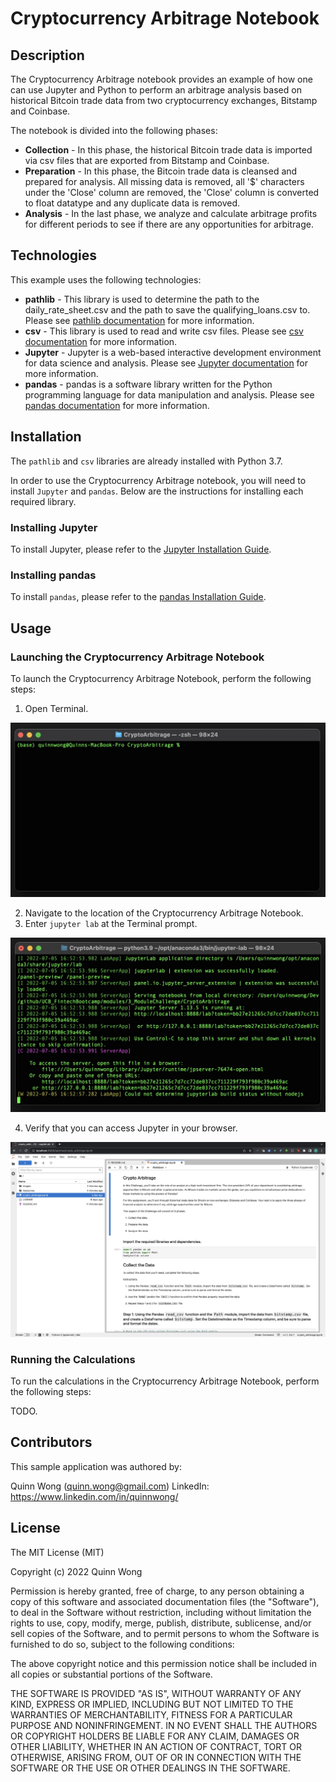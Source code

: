 # Cryptocurrency Arbitrage Notebook

## Description

The Cryptocurrency Arbitrage notebook provides an example of how one can use Jupyter and Python to perform an arbitrage analysis based on historical Bitcoin trade data from two cryptocurrency exchanges, Bitstamp and Coinbase.

The notebook is divided into the following phases:

- **Collection** - In this phase, the historical Bitcoin trade data is imported via csv files that are exported from Bitstamp and Coinbase.
- **Preparation** - In this phase, the Bitcoin trade data is cleansed and prepared for analysis. All missing data is removed, all '$' characters under the 'Close' column are removed, the 'Close' column is converted to float datatype and any duplicate data is removed.
- **Analysis** - In the last phase, we analyze and calculate arbitrage profits for different periods to see if there are any opportunities for arbitrage.

## Technologies

This example uses the following technologies:

- **pathlib** - This library is used to determine the path to the daily_rate_sheet.csv and the path to save the qualifying_loans.csv to. Please see [pathlib documentation](https://docs.python.org/3/library/pathlib.html) for more information.
- **csv** - This library is used to read and write csv files. Please see [csv documentation](https://docs.python.org/3/library/csv.html) for more information.
- **Jupyter** - Jupyter is a web-based interactive development environment for data science and analysis. Please see [Jupyter documentation](https://jupyter.org/) for more information.
- **pandas** - pandas is a software library written for the Python programming language for data manipulation and analysis. Please see [pandas documentation](https://pandas.pydata.org/) for more information.

## Installation

The `pathlib` and `csv` libraries are already installed with Python 3.7.

In order to use the Cryptocurrency Arbitrage notebook, you will need to install `Jupyter` and `pandas`. Below are the instructions for installing each required library.

### Installing Jupyter

To install Jupyter, please refer to the [Jupyter Installation Guide](https://jupyter.org/install).

### Installing pandas

To install `pandas`, please refer to the [pandas Installation Guide](https://pandas.pydata.org/pandas-docs/stable/getting_started/install.html).

## Usage

### Launching the Cryptocurrency Arbitrage Notebook

To launch the Cryptocurrency Arbitrage Notebook, perform the following steps:

1. Open Terminal.

![Launch_Terminal](/images/launching_open_terminal.jpg)

2. Navigate to the location of the Cryptocurrency Arbitrage Notebook.
3. Enter `jupyter lab` at the Terminal prompt.

![Launch_Jupyter](/images/launching_jupyter.jpg)

4. Verify that you can access Jupyter in your browser.

![Jupyter](/images/jupyter.jpg)

### Running the Calculations

To run the calculations in the Cryptocurrency Arbitrage Notebook, perform the following steps:

TODO.

## Contributors

This sample application was authored by:

Quinn Wong (quinn.wong@gmail.com)
LinkedIn: https://www.linkedin.com/in/quinnwong/

## License

The MIT License (MIT)

Copyright (c) 2022 Quinn Wong

Permission is hereby granted, free of charge, to any person obtaining a copy of this software and associated documentation files (the "Software"), to deal in the Software without restriction, including without limitation the rights to use, copy, modify, merge, publish, distribute, sublicense, and/or sell copies of the Software, and to permit persons to whom the Software is furnished to do so, subject to the following conditions:

The above copyright notice and this permission notice shall be included in all copies or substantial portions of the Software.

THE SOFTWARE IS PROVIDED "AS IS", WITHOUT WARRANTY OF ANY KIND, EXPRESS OR IMPLIED, INCLUDING BUT NOT LIMITED TO THE WARRANTIES OF MERCHANTABILITY, FITNESS FOR A PARTICULAR PURPOSE AND NONINFRINGEMENT. IN NO EVENT SHALL THE AUTHORS OR COPYRIGHT HOLDERS BE LIABLE FOR ANY CLAIM, DAMAGES OR OTHER LIABILITY, WHETHER IN AN ACTION OF CONTRACT, TORT OR OTHERWISE, ARISING FROM, OUT OF OR IN CONNECTION WITH THE SOFTWARE OR THE USE OR OTHER DEALINGS IN THE SOFTWARE.
